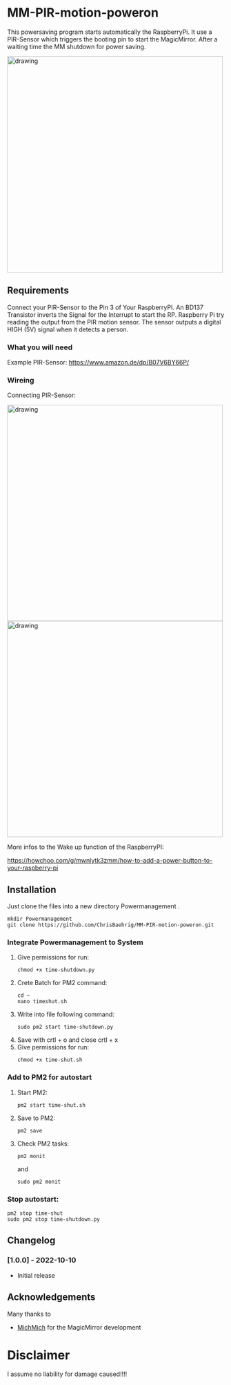 # MM-PIR-motion-poweron


This powersaving program starts automatically the RaspberryPi. It use a PIR-Sensor which triggers the booting pin to start the MagicMirror. After a waiting time the MM shutdown for power saving.

<img src="https://user-images.githubusercontent.com/60329834/194888681-0f4a8c82-b71c-4adb-b94d-ca8867e6edd9.png" alt="drawing" width="500"/>

## Requirements

Connect your PIR-Sensor to the Pin 3 of Your RaspberryPI. An BD137 Transistor inverts the Signal for the Interrupt to start the RP.
Raspberry Pi try reading the output from the PIR motion sensor. The sensor outputs a digital HIGH (5V) signal when it detects a person. 

### What you will need
Example PIR-Sensor: https://www.amazon.de/dp/B07V6BY66P/

### Wireing
Connecting PIR-Sensor: 

<img src="https://user-images.githubusercontent.com/60329834/194929283-9bf3726e-5759-471e-bc54-d6f7c87cec0f.png" alt="drawing" width="500"/>
<img src="https://user-images.githubusercontent.com/60329834/194887463-1ff34bbf-9036-4240-b954-f8260f2437b8.jpg" alt="drawing" width="500"/>

More infos to the Wake up function of the RaspberryPI: 

https://howchoo.com/g/mwnlytk3zmm/how-to-add-a-power-button-to-your-raspberry-pi

## Installation

Just clone the files into a new directory Powermanagement .
```
mkdir Powermanagement
git clone https://github.com/ChrisBaehrig/MM-PIR-motion-poweron.git
```

### Integrate Powermanagement to System
1. Give permissions for run: 
    ```
    chmod +x time-shutdown.py
    ```
2. Crete Batch for PM2 command:
    ```
    cd ~
    nano timeshut.sh
    ```
3. Write into file following command: 
    ``` 
    sudo pm2 start time-shutdown.py
    ```
4. Save with crtl + o and close crtl + x 
5. Give permissions for run: 
    ```
    chmod +x time-shut.sh
    ```

###  Add to PM2 for autostart
1. Start PM2: 
    ```
    pm2 start time-shut.sh
    ```
2. Save to PM2: 
    ```
    pm2 save
    ```
3. Check PM2 tasks: 
    ```
    pm2 monit
    ```
    and
    ```
    sudo pm2 monit
    ```
### Stop autostart: 
    pm2 stop time-shut
    sudo pm2 stop time-shutdown.py

## Changelog
### [1.0.0] - 2022-10-10

- Initial release

## Acknowledgements

Many thanks to

- [MichMich](https://github.com/MichMich/MagicMirror) for the MagicMirror development

# Disclaimer
I assume no liability for damage caused!!!!

